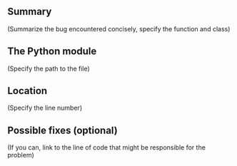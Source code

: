 ## Summary

(Summarize the bug encountered concisely, specify the function and class)


## The Python module

(Specify the path to the file)

## Location

(Specify the line number)

## Possible fixes (optional)

(If you can, link to the line of code that might be responsible for the problem)
